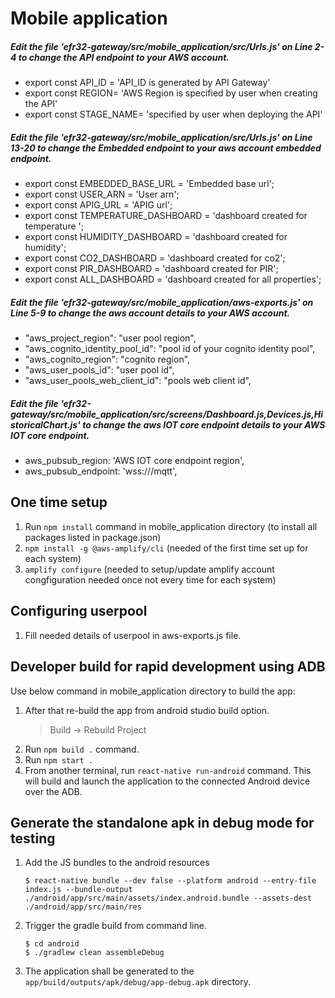 # Mobile application

##### Edit the file 'efr32-gateway/src/mobile_application/src/Urls.js' on Line 2-4 to change the API endpoint to your AWS account.
 - export const API_ID = 'API_ID is generated by API Gateway'
 - export const REGION= 'AWS Region is specified by user when creating the API'
 - export const STAGE_NAME= 'specified by user when deploying the API'

##### Edit the file 'efr32-gateway/src/mobile_application/src/Urls.js' on Line 13-20 to change the Embedded endpoint to your aws account embedded endpoint.

 - export const EMBEDDED_BASE_URL = 'Embedded base url';
 - export const USER_ARN = 'User arn';
 - export const APIG_URL = 'APIG url';
 - export const TEMPERATURE_DASHBOARD = 'dashboard created for temperature ';
 - export const HUMIDITY_DASHBOARD = 'dashboard created for humidity';
 - export const CO2_DASHBOARD = 'dashboard created for co2';
 - export const PIR_DASHBOARD = 'dashboard created for PIR';
 - export const ALL_DASHBOARD = 'dashboard created for all properties';

##### Edit the file 'efr32-gateway/src/mobile_application/aws-exports.js' on Line 5-9 to change the aws account details to your AWS account.

 - "aws_project_region": "user pool region",
 - "aws_cognito_identity_pool_id": "pool id of your cognito identity pool",
 - "aws_cognito_region": "cognito region",
 - "aws_user_pools_id": "user pool id",
 - "aws_user_pools_web_client_id": "pools web client id",

##### Edit the file 'efr32-gateway/src/mobile_application/src/screens/Dashboard.js,Devices.js,HistoricalChart.js' to change the aws IOT core endpoint details to your AWS IOT core endpoint.

 - aws_pubsub_region: 'AWS IOT core endpoint region',
 - aws_pubsub_endpoint: 'wss://<AWS IOT core endpoint>/mqtt',

## One time setup

1. Run `npm install` command in mobile_application directory (to install all packages listed in package.json)
1. `npm install -g @aws-amplify/cli` (needed of the first time set up for each system)
1. `amplify configure` (needed to setup/update amplify account congfiguration needed once not every time for each system)

## Configuring userpool

1. Fill needed details of userpool in aws-exports.js file.

## Developer build for rapid development using ADB

Use below command in mobile_application directory to build the app:

1. After that re-build the app from android studio build option.
   >   Build -> Rebuild Project
1. Run `npm build .`  command.
1. Run `npm start .`
1. From another terminal, run `react-native run-android` command. This will build and launch the application to the connected Android device over the ADB.

## Generate the standalone apk in debug mode for testing

1. Add the JS bundles to the android resources
   ```
   $ react-native bundle --dev false --platform android --entry-file index.js --bundle-output ./android/app/src/main/assets/index.android.bundle --assets-dest ./android/app/src/main/res
   ```
1. Trigger the gradle build from command line.
   ```
   $ cd android
   $ ./gradlew clean assembleDebug
   ```
1. The application shall be generated to the `app/build/outputs/apk/debug/app-debug.apk` directory.
